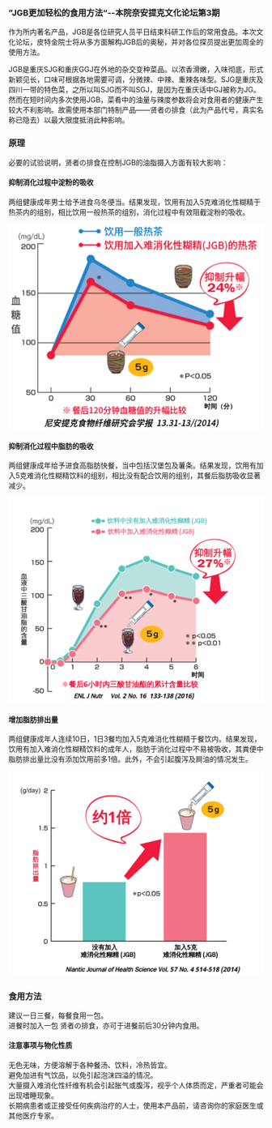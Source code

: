 <h3 class="text-center">”JGB更加轻松的食用方法“--本院奈安提克文化论坛第3期</h3>

[title]: <> (”JGB的食用方法“--本院奈安提克文化论坛第3期)
[time]: <> (2019-12-24)

作为所内著名产品，JGB是各位研究人员平日结束科研工作后的常用食品。本次文化论坛，皮特金院士将从多方面解构JGB后的奥秘，并对各位探员提出更加周全的使用方法。

JGB是重庆SJG和重庆GGJ在外地的杂交变种菜品。以浓香滑嫩，入味彻底，形式新颖见长，口味可根据各地需要可调，分微辣、中辣、重辣各味型。SJG是重庆及四川一带的特色菜，之所以叫SJG而不叫SGJ，是因为在重庆话中GJ被称为JG。然而在短时间内多次使用JGB，菜肴中的油量与辣度参数将会对食用者的健康产生较大不利影响。故需使用本部门特制产品——贤者の排食（此为产品代号，真实名称已隐去）以最大限度抵消此种影响。     

### 原理
必要的试验说明，贤者の排食在控制JGB的油脂摄入方面有较大影响：

#### 抑制消化过程中淀粉的吸收           
两组健康成年男士给予进食乌冬便当。结果发现，饮用有加入5克难消化性糊精于热茶内的组别，相比饮用一般热茶的组别，消化过程中有效阻截淀粉的吸收。 

<center>
<img src="/doc/images/Experimental-Results-tea-reduced.png" width="512px"/><br/>
</center>

#### 抑制消化过程中脂肪的吸收       
两组健康成年给予进食高脂肪快餐，当中包括汉堡包及薯条。结果发现，饮用有加入5克难消化性糊精饮料的组别，相比没有配合饮用的组别，其餐后脂肪吸收显著减少。        
<center>
<img src="/doc/images/Experimental-Results-fat-reduced.png" width="512px"/><br/>
</center>

#### 增加脂肪排出量              
两组健康成年人连续10日，1日3餐均加入5克难消化性糊精于餐饮内。结果发现，饮用有加入难消化性糊精饮料的成年人，脂肪于消化过程中不易被吸收，其粪便中脂肪排出量比没有添加饮用前多1倍。此外，不会引起腹泻及屙油的情况发生。    

<center>
<img src="/doc/images/Experimental-Results-stool-enhanced.png" width="512px"/><br/>
</center>



### 食用方法                 
建议一日三餐，每餐食用一包。            
进餐时加入一包 贤者の排食，亦可于进餐前后30分钟内食用。                      

#### 注意事项与物化性质
无色无味，方便溶解于各种餐汤、饮料，冷热皆宜。               
避免加进有气饮品，以免引起泡沫四溢的情况。               
大量摄入难消化性纤维有机会引起胀气或腹泻，视乎个人体质而定，严重者可能会出现嗜睡现象。                 
长期病患者或正接受任何疾病治疗的人士，使用本产品前，请咨询你的家庭医生或其他医疗专家。               

